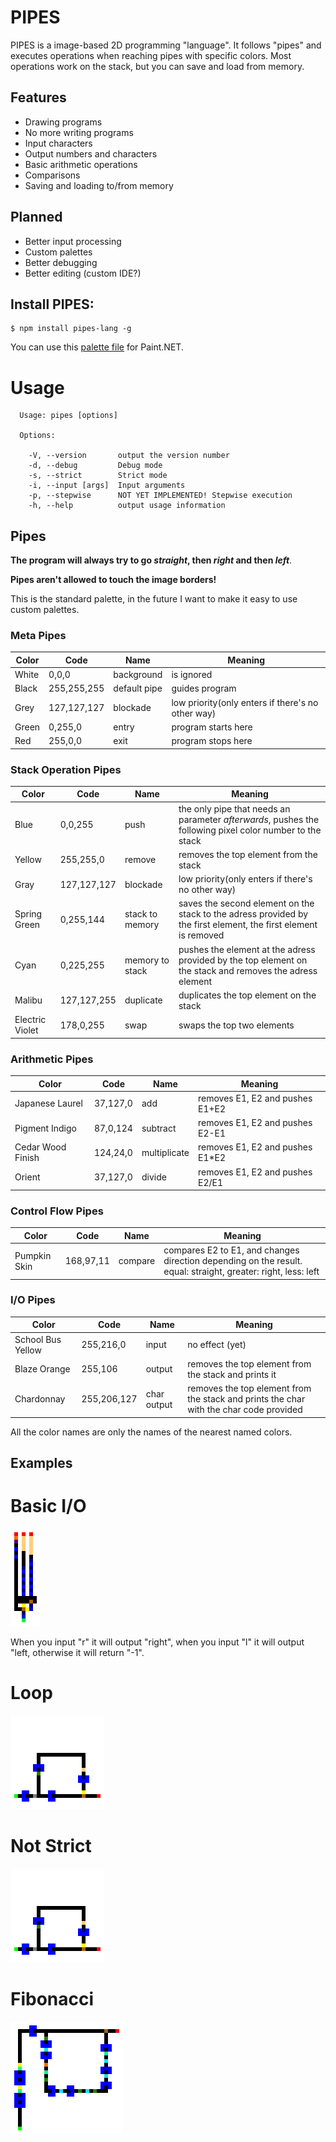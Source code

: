 # PIPES
PIPES is a image-based 2D programming "language". It follows "pipes" and executes operations when reaching pipes with specific colors.
Most operations work on the stack, but you can save and load from memory.

## Features
* Drawing programs
* No more writing programs
* Input characters
* Output numbers and characters
* Basic arithmetic operations
* Comparisons
* Saving and loading to/from memory

## Planned
* Better input processing
* Custom palettes
* Better debugging
* Better editing (custom IDE?)

## Install PIPES:  
```shell
$ npm install pipes-lang -g
```

You can use this [palette file](https://github.com/XBagon/PIPES/blob/master/PATH_PALETTE.txt) for Paint.NET.

# Usage

```shell
  Usage: pipes [options]

  Options:

    -V, --version       output the version number
    -d, --debug         Debug mode
    -s, --strict        Strict mode
    -i, --input [args]  Input arguments
    -p, --stepwise      NOT YET IMPLEMENTED! Stepwise execution
    -h, --help          output usage information
```


## Pipes

**The program will always try to go _straight_, then _right_ and then _left_**.

**Pipes aren't allowed to touch the image borders!**

This is the standard palette, in the future I want to make it easy to use custom palettes.


### Meta Pipes
|Color|Code|Name|Meaning|
|-|-|-|-|
|White|0,0,0|background|is ignored|
|Black|255,255,255|default pipe|guides program|
|Grey|127,127,127|blockade|low priority(only enters if there's no other way)|
|Green|0,255,0|entry|program starts here|
|Red|255,0,0|exit|program stops here|

### Stack Operation Pipes
|Color|Code|Name|Meaning|
|-|-|-|-|
|Blue|0,0,255|push|the only pipe that needs an parameter *afterwards*, pushes the following pixel color number to the stack|
|Yellow|255,255,0|remove|removes the top element from the stack|
|Gray|127,127,127|blockade|low priority(only enters if there's no other way)|
|Spring Green|0,255,144|stack to memory|saves the second element on the stack to the adress provided by the first element, the first element is removed|
|Cyan|0,225,255|memory to stack|pushes the element at the adress provided by the top element on the stack and removes the adress element|
|Malibu|127,127,255|duplicate|duplicates the top element on the stack|
|Electric Violet|178,0,255|swap|swaps the top two elements|

### Arithmetic Pipes
|Color|Code|Name|Meaning|
|-|-|-|-|
|Japanese Laurel|37,127,0|add|removes E1, E2 and pushes E1+E2|
|Pigment Indigo|87,0,124|subtract|removes E1, E2 and pushes E2-E1|
|Cedar Wood Finish|124,24,0|multiplicate|removes E1, E2 and pushes E1*E2|
|Orient|37,127,0|divide|removes E1, E2 and pushes E2/E1|

### Control Flow Pipes
|Color|Code|Name|Meaning|
|-|-|-|-|
|Pumpkin Skin|168,97,11|compare|compares E2 to E1, and changes direction depending on the result. equal: straight, greater: right, less: left|

### I/O Pipes
|Color|Code|Name|Meaning|
|-|-|-|-|
|School Bus Yellow|255,216,0|input|no effect (yet)|
|Blaze Orange|255,106|output|removes the top element from the stack and prints it|
|Chardonnay|255,206,127|char output|removes the top element from the stack and prints the char with the char code provided|

All the color names are only the names of the nearest named colors.

## Examples

# Basic I/O

![Basic I/O](/examples/IO.png?row=true)

When you input "r" it will output "right",
when you input "l" it will output "left,
otherwise it will return "-1".

# Loop

![Loop](/examples/loop.png?raw=true)

# Not Strict

![Not Strict](/examples/loop.png?raw=true)

# Fibonacci

![Fibonacci](/examples/fibonacci.png?raw=true)

